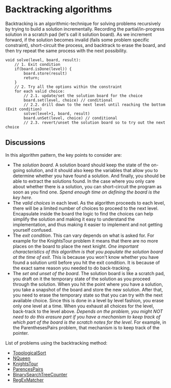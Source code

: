 # Backtracking algorithms

Backtracking is an algorithmic-technique for solving problems recursively by trying to build a solution incrementally.
Recording the partial/in-progress solution in a scratch pad (let's call it solution board). As we increment forward,
if the solution becomes invalid (fails some problem specific constraint), short-circuit the process, and backtrack to 
erase the board, and then try repeat the same process with the next possibility.

```
void solve(level, board, result):
	// 1. Exit condition
    if(board.isDone(level)) {
    	board.store(result)
		return;    	
   	}
    // 2. Try all the options within the constraint
    for each valid choice: 
    	// 2.1. update/set the solution board for the choice
        board.set(level, choice) // conditional
    	// 2.2. drill down to the next level until reaching the bottom (Exit condition)
        solve(level+1, board, result)
        board.unSet(level, choice) // conditional
    	// 2.3. revert/unset the solution board so to try out the next choice
```

## Discussions
In this algorithm pattern, the key points to consider are:
* The *solution board*. A solution board should keep the state of the on-going solution, 
and it should also keep the variables that allow you to determine whether you have found 
a solution. And finally, you should be able to extract the solutions found. In the case
where you only care about whether there is a solution, you can short-circuit the program
as soon as you find one. *Spend enough time on defining the board is the key here*.
* The *valid choices* in each level. As the algorithm proceeds to each level, there will
be a limited number of choices to proceed to the next level. Encapsulate inside the board
the logic to find the choices can help simplify the solution and making it easy to 
understand the implementation, and thus making it easier to implement and not getting
yourself confused.
* The *exit condition*. This can vary depends on what is asked for. For example for the 
KnightsTour problem it means that there are no more places on the board to place the 
next knight. *One important characteristics of this algorithm is that you populate the*
*solution board at the time of exit*. This is because you won't know whether you have 
found a solution until before you hit the exit condition. It is because of the exact 
same reason you needed to do back-tracking. 
* The *set and unset of the board*. The solution board is like a scratch pad, you draft
on it the temporary state of the solution as you proceed through the solution. When you
hit the point where you have a solution, you take a snapshot of the board and store the
new solution. After that, you need to erase the temporary state so that you can try with
the next available choice. Since this is done in a level by level fashion, you erase 
only one level at a time. When you exhaust all choices for the level, back-track to the
level above. *Depends on the problem, you might NOT need to do this erasure part if you*
*have a mechanism to keep track of which part of the board is the scratch notes for the* 
*level*. For example, in the ParenthesesPairs problem, that mechanism is to keep track
of the pointer.

List of problems using the backtracking method:

* [TopologicalSort](../graph/topologicalsort/TopologicalSort.java)
* [NQueen](NQueen2.java)
* [KnightsTour](KnightsTour.java)
* [ParencesPairs](ParencesPairs.java)
* [BinarySearchTreeCounter](BinarySearchTreeCounter.java)
* [RegExMatcher](RegExMatcher.java)
